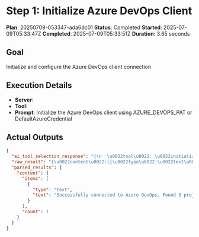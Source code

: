 ﻿# Step 1: Initialize Azure DevOps Client

**Plan**: 20250709-053347-ada6dc01
**Status**: Completed
**Started**: 2025-07-09T05:33:47Z
**Completed**: 2025-07-09T05:33:51Z
**Duration**: 3.65 seconds

## Goal
Initialize and configure the Azure DevOps client connection

## Execution Details
- **Server**: 
- **Tool**: 
- **Prompt**: Initialize the Azure DevOps client using AZURE_DEVOPS_PAT or DefaultAzureCredential

## Actual Outputs
```json
{
  "ai_tool_selection_response": "{\n  \u0022tool\u0022: \u0022initialize_azure_dev_ops_client\u0022,\n  \u0022parameters\u0022: {}\n}",
  "raw_result": "{\u0022content\u0022:[{\u0022type\u0022:\u0022text\u0022,\u0022text\u0022:\u0022Successfully connected to Azure DevOps. Found 3 projects.\u0022}]}",
  "parsed_results": {
    "content": {
      "items": [
        {
          "type": "text",
          "text": "Successfully connected to Azure DevOps. Found 3 projects."
        }
      ],
      "count": 1
    }
  }
}
```
